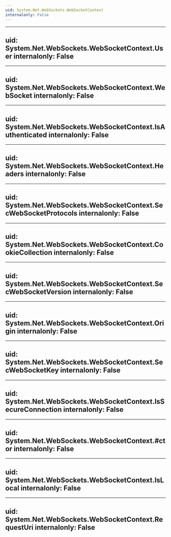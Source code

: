 ```yaml
---
uid: System.Net.WebSockets.WebSocketContext
internalonly: False
---
```


---
uid: System.Net.WebSockets.WebSocketContext.User
internalonly: False
---

---
uid: System.Net.WebSockets.WebSocketContext.WebSocket
internalonly: False
---

---
uid: System.Net.WebSockets.WebSocketContext.IsAuthenticated
internalonly: False
---

---
uid: System.Net.WebSockets.WebSocketContext.Headers
internalonly: False
---

---
uid: System.Net.WebSockets.WebSocketContext.SecWebSocketProtocols
internalonly: False
---

---
uid: System.Net.WebSockets.WebSocketContext.CookieCollection
internalonly: False
---

---
uid: System.Net.WebSockets.WebSocketContext.SecWebSocketVersion
internalonly: False
---

---
uid: System.Net.WebSockets.WebSocketContext.Origin
internalonly: False
---

---
uid: System.Net.WebSockets.WebSocketContext.SecWebSocketKey
internalonly: False
---

---
uid: System.Net.WebSockets.WebSocketContext.IsSecureConnection
internalonly: False
---

---
uid: System.Net.WebSockets.WebSocketContext.#ctor
internalonly: False
---

---
uid: System.Net.WebSockets.WebSocketContext.IsLocal
internalonly: False
---

---
uid: System.Net.WebSockets.WebSocketContext.RequestUri
internalonly: False
---
